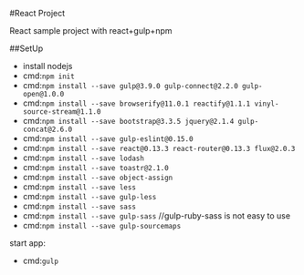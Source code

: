 #React Project

React sample project with react+gulp+npm

##SetUp

+ install nodejs
+ cmd:`npm init`
+ cmd:`npm install --save gulp@3.9.0 gulp-connect@2.2.0 gulp-open@1.0.0`
+ cmd:`npm install --save browserify@11.0.1 reactify@1.1.1 vinyl-source-stream@1.1.0`
+ cmd:`npm install --save bootstrap@3.3.5 jquery@2.1.4 gulp-concat@2.6.0`
+ cmd:`npm install --save gulp-eslint@0.15.0`
+ cmd:`npm install --save react@0.13.3 react-router@0.13.3 flux@2.0.3`
+ cmd:`npm install --save lodash`
+ cmd:`npm install --save toastr@2.1.0`
+ cmd:`npm install --save object-assign `  
+ cmd:`npm install --save less`
+ cmd:`npm install --save gulp-less`
+ cmd:`npm install --save sass`
+ cmd:`npm install --save gulp-sass`   //gulp-ruby-sass is not easy to use
+ cmd:`npm install --save gulp-sourcemaps`

start app:  

+ cmd:`gulp`



